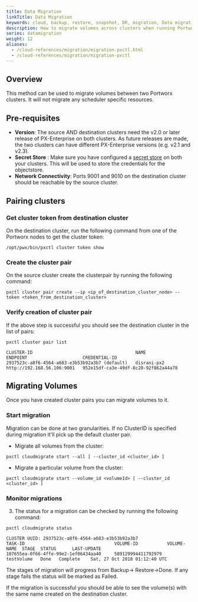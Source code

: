 ```yaml
---
title: Data Migration
linkTitle: Data Migration
keywords: cloud, backup, restore, snapshot, DR, migration, Data migration
description: How to migrate volumes across clusters when running Portworx on other orchestrators.
series: datamigration
weight: 12
aliases:
  - /cloud-references/migration/migration-pxctl.html
  - /cloud-references/migration/migration-pxctl
---
```


## Overview

This method can be used to migrate volumes between two Portworx clusters. It will not migrate any scheduler specific resources.

## Pre-requisites

* **Version**: The source AND destination clusters need the v2.0 or later
release of PX-Enterprise on both clusters. As future releases are made, the two clusters can have different PX-Enterprise versions (e.g. v2.1 and v2.3).
* **Secret Store** : Make sure you have configured a [secret store](/key-management) on both your clusters.
This will be used to store the credentials for the objectstore.
* **Network Connectivity**: Ports 9001 and 9010 on the destination cluster should be
reachable by the source cluster.

## Pairing clusters

### Get cluster token from destination cluster

On the destination cluster, run the following command from one of the Portworx nodes to get the cluster token:

```text
/opt/pwx/bin/pxctl cluster token show
```

### Create the cluster pair

On the source cluster create the clusterpair by running the following command:

```text
pxctl cluster pair create --ip <ip_of_destination_cluster_node> --token <token_from_destination_cluster>
```

### Verify creation of cluster pair

If the above step is successful you should see the destination cluster in the list of pairs:

```text
pxctl cluster pair list
```

```output
CLUSTER-ID                                       NAME            ENDPOINT                     CREDENTIAL-ID
2937523c-a8f6-4564-a683-e3b53b92a3b7 (default)   disrani-px2     http://192.168.56.106:9001   952e15df-ca3e-49df-8c20-92f862a44a78
```

## Migrating Volumes

Once you have created cluster pairs you can migrate volumes to it.

### Start migration

Migration can be done at two granularities. If no ClusterID is specified during migration it'll pick up the default cluster pair.

* Migrate all volumes from the cluster:

```text
pxctl cloudmigrate start --all [ --cluster_id <cluster_id> ]
```

* Migrate a particular volume from the cluster:

```text
pxctl cloudmigrate start --volume_id <volumeId> [ --cluster_id <cluster_id> ]
```

### Monitor migrations

3. The status for a migration can be checked by running the following command:

```text
pxctl cloudmigrate status
```

```output
CLUSTER UUID: 2937523c-a8f6-4564-a683-e3b53b92a3b7
TASK-ID                                  VOLUME-ID           VOLUME-NAME  STAGE  STATUS      LAST-UPDATE
107655ea-0f66-4ffe-99e2-1ef06434aa40     589129994411792979  testVolume   Done   Complete    Sat, 27 Oct 2018 01:12:40 UTC
```

The stages of migration will progress from Backup→ Restore→Done. If any stage fails the status will be marked as Failed.

If the migration is successful you should be able to see the volume(s) with the same name created on the destination cluster.
